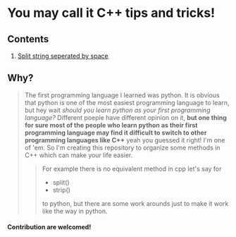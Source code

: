 # You may call it **C++ tips and tricks!**

## Contents

1. [Split string seperated by space](https://github.com/santhoshunt/life-made-easy-with-cpp/tree/main/split_string_separated_with_white_spaces)

## Why?

> The first programming language I learned was python. It is obvious that python is one of the most easiest programming language to learn, but hey wait _should you learn python as your first programming language?_
> Different poeple have different opinion on it, **but one thing for sure most of the people who learn python as their first programming language may find it difficult to switch to other programming languages like C++** yeah you guessed it right! I'm one of 'em.
> So I'm creating this repository to organize some methods in C++ which can make your life easier.
>
> > For example there is no equivalent method in cpp let's say for
> >
> > - split()
> > - strip()
> >
> > to python, but there are some work arounds just to make it work like the way in python.

#### Contribution are welcomed!
